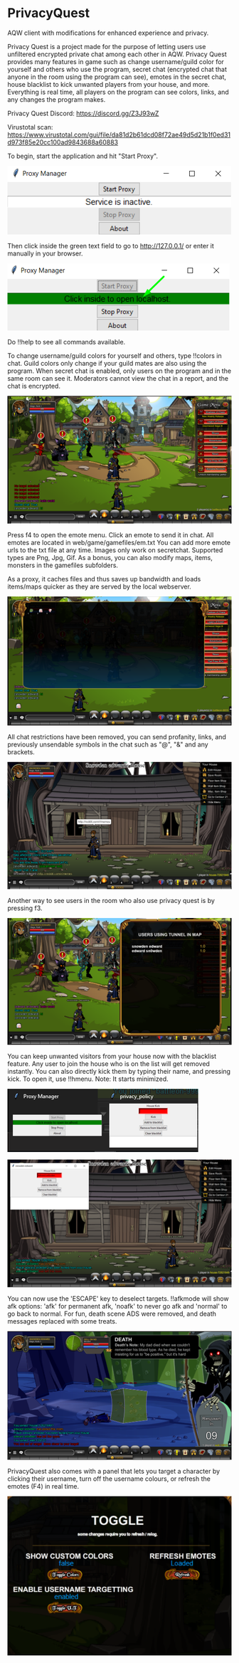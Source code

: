 # PrivacyQuest
AQW client with modifications for enhanced experience and privacy.

Privacy Quest is a project made for the purpose of letting users use unfiltered encrypted private chat among each other in AQW. Privacy Quest provides many features in game such as change username/guild color for yourself and others who use the program, secret chat (encrypted chat that anyone in the room using the program can see), emotes in the secret chat, house blacklist to kick unwanted players from your house, and more. Everything is real time, all players on the program can see colors, links, and any changes the program makes.

Privacy Quest Discord: https://discord.gg/Z3J93wZ

Virustotal scan: https://www.virustotal.com/gui/file/da81d2b61dcd08f72ae49d5d21b1f0ed31d973f85e20cc100ad9843688a60883

To begin, start the application and hit "Start Proxy".

![manager](https://raw.githubusercontent.com/Miyah-chan/PrivacyQuest/main/images/manager.png)

Then click inside the green text field to go to http://127.0.0.1/ or enter it manually in your browser.

![start_proxy](https://raw.githubusercontent.com/Miyah-chan/PrivacyQuest/main/images/activate_proxy.png)

Do !!help to see all commands available.

To change username/guild colors for yourself and others, type !!colors in chat. Guild colors only change if your guild mates are also using the program. When secret chat is enabled, only users on the program and in the same room can see it. Moderators cannot view the chat in a report, and the chat is encrypted.

![secretchat](https://raw.githubusercontent.com/Miyah-chan/PrivacyQuest/main/images/secretchat.png)

Press f4 to open the emote menu. Click an emote to send it in chat. All emotes are located in web/game/gamefiles/em.txt You can add more emote urls to the txt file at any time. Images only work on secretchat. Supported types are Png, Jpg, Gif. As a bonus, you can also modify maps, items, monsters in the gamefiles subfolders.

As a proxy, it caches files and thus saves up bandwidth and loads items/maps quicker as they are served by the local webserver.

![emotes](https://raw.githubusercontent.com/Miyah-chan/PrivacyQuest/main/images/emotes.png)

All chat restrictions have been removed, you can send profanity, links, and previously unsendable symbols in the chat such as "@", "&" and any brackets.

![restrictionchat](https://raw.githubusercontent.com/Miyah-chan/PrivacyQuest/main/images/chat_restrictions_removed.png)

Another way to see users in the room who also use privacy quest is by pressing f3.

![users](https://raw.githubusercontent.com/Miyah-chan/PrivacyQuest/main/images/users.png)

You can keep unwanted visitors from your house now with the blacklist feature. Any user to join the house who is on the list will get removed instantly. You can also directly kick them by typing their name, and pressing kick. To open it, use !!hmenu. Note: It starts minimized.

![guis](https://raw.githubusercontent.com/Miyah-chan/PrivacyQuest/main/images/gui.png)

![house](https://raw.githubusercontent.com/Miyah-chan/PrivacyQuest/main/images/kicked.png)

You can now use the 'ESCAPE' key to deselect targets.
!!afkmode will show afk options:
'afk' for permanent afk, 'noafk' to never go afk and 'normal' to go back to normal.
For fun, death scene ADS were removed, and death messages replaced with some treats.

![deathads](https://raw.githubusercontent.com/Miyah-chan/PrivacyQuest/main/images/adless.png)

PrivacyQuest also comes with a panel that lets you target a character by clicking their username, turn off the username colours, or refresh the emotes (F4) in real time.

![misc](https://raw.githubusercontent.com/Miyah-chan/PrivacyQuest/main/images/misc.png)

